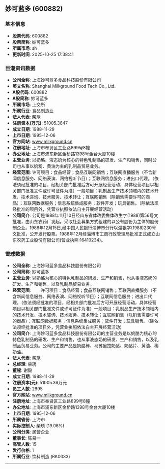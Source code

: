 ## 妙可蓝多 (600882)

### 基本信息

- **股票代码**: 600882
- **股票简称**: 妙可蓝多
- **所属市场**: sh
- **更新时间**: 2025-10-25 17:38:41

### 巨潮资讯数据

- **公司全称**: 上海妙可蓝多食品科技股份有限公司
- **英文名称**: Shanghai Milkground Food Tech Co., Ltd.
- **A股代码**: 600882
- **A股简称**: 妙可蓝多
- **所属市场**: 上交所
- **所属行业**: 食品制造业
- **法人代表**: 柴琇
- **注册资本(万元)**: 51005.3647
- **成立日期**: 1988-11-29
- **上市日期**: 1995-12-06
- **官方网站**: www.milkground.cn
- **注册地址**: 上海市奉贤区工业路899号8幢
- **办公地址**: 上海市浦东新区金桥路1398号金台大厦10楼
- **主营业务**: 以奶酪、液态奶为核心的特色乳制品的研发、生产和销售，同时公司也从事以奶粉、黄油为主的乳制品贸易业务。
- **经营范围**: 许可项目：食品经营；食品互联网销售；互联网直播服务（不含新闻信息服务、网络表演、网络视听节目）；互联网信息服务；进出口代理。（依法须经批准的项目，经相关部门批准后方可开展经营活动，具体经营项目以相关部门批准文件或许可证件为准）一般项目：乳制品生产技术领域内的技术开发、技术咨询、技术服务、技术转让；互联网销售（除销售需要许可的商品）；互联网数据服务；信息系统集成服务；软件开发；玩具销售。（除依法须经批准的项目外，凭营业执照依法自主开展经营活动）
- **公司简介**: 公司是1988年11月10日经山东省体改委鲁体改生字(1988)第56号文批准，由山东农药厂发起，采取社会募集方式组建的以公有股份为主体的股份制企业。1988年12月15日,经中国人民银行淄博市分行以淄银字(1988)230号文批准，公开发行股票。1988年12月经淄博市工商行政管理局批准正式成立山东农药工业股份有限公司(营业执照:16410234)。

### 雪球数据

- **公司全称**: 上海妙可蓝多食品科技股份有限公司
- **公司简称**: 妙可蓝多
- **主营业务**: 以奶酪为核心的特色乳制品的研发、生产和销售，也从事液态奶的研发、生产和销售，以及乳制品贸易业务。
- **经营范围**: 　　许可项目：食品经营；食品互联网销售；互联网直播服务（不含新闻信息服务、网络表演、网络视听节目）；互联网信息服务；进出口代理。（依法须经批准的项目，经相关部门批准后方可开展经营活动，具体经营项目以相关部门批准文件或许可证件为准）一般项目：乳制品生产技术领域内的技术开发、技术咨询、技术服务、技术转让；互联网销售（除销售需要许可的商品）；互联网数据服务；信息系统集成服务；软件开发；玩具销售。（除依法须经批准的项目外，凭营业执照依法自主开展经营活动）
- **公司简介**: 上海妙可蓝多食品科技股份有限公司的主营业务是以奶酪为核心的特色乳制品的研发、生产和销售，也从事液态奶的研发、生产和销售，以及乳制品贸易业务。公司的主要产品是奶酪棒、马苏里拉奶酪、奶酪片、黄油、稀奶油。
- **法人代表**: 柴琇
- **总经理**: 柴琇
- **董秘**: 谢毅
- **成立日期**: 1988-11-29
- **注册资本(元)**: 51005.36万元
- **员工人数**: 2895
- **官方网站**: www.milkground.cn
- **注册地址**: 上海市奉贤区工业路899号8幢
- **办公地址**: 上海市浦东新区金桥路1398号金台大厦10楼
- **上市日期**: 1995-12-06
- **所属省份**: 上海市
- **实际控制人**: 柴琇 (19.06%)
- **公司分类**: 民营企业
- **董事长**: 陈易一
- **高管人数**: 15
- **发行价格**: 1
- **所属行业**: 饮料制造 (BK0033)

---